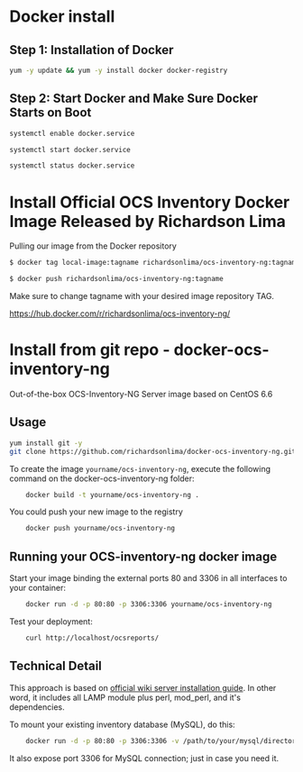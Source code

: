 Docker install
=======================

Step 1: Installation of Docker
-----

``` bash
yum -y update && yum -y install docker docker-registry
```

Step 2: Start Docker and Make Sure Docker Starts on Boot
-----

``` bash
systemctl enable docker.service

systemctl start docker.service

systemctl status docker.service
```

Install Official OCS Inventory Docker Image Released by Richardson Lima
=======================
Pulling our image from the Docker repository
```bash
$ docker tag local-image:tagname richardsonlima/ocs-inventory-ng:tagname
```

```bash
$ docker push richardsonlima/ocs-inventory-ng:tagname
```

Make sure to change tagname with your desired image repository TAG.

https://hub.docker.com/r/richardsonlima/ocs-inventory-ng/

Install from git repo - docker-ocs-inventory-ng
=======================

Out-of-the-box OCS-Inventory-NG Server image based on CentOS 6.6

Usage
-----

```bash
yum install git -y 
git clone https://github.com/richardsonlima/docker-ocs-inventory-ng.git
```

To create the image `yourname/ocs-inventory-ng`, execute the following command on the docker-ocs-inventory-ng folder:
```bash
	docker build -t yourname/ocs-inventory-ng .
```

You could push your new image to the registry
```bash
	docker push yourname/ocs-inventory-ng
```

Running your OCS-inventory-ng docker image
------------------------------------------

Start your image binding the external ports 80 and 3306 in all interfaces to your container:
```bash
	docker run -d -p 80:80 -p 3306:3306 yourname/ocs-inventory-ng
```

Test your deployment:
```bash
	curl http://localhost/ocsreports/
```

Technical Detail
----------------

This approach is based on [official wiki server installation guide](http://wiki.ocsinventory-ng.org/index.php/Documentation:Server). In other word, it includes all LAMP module plus perl, mod_perl, and it's dependencies.

To mount your existing inventory database (MySQL), do this:
```bash
	docker run -d -p 80:80 -p 3306:3306 -v /path/to/your/mysql/directory:/var/lib/mysql -v  /path/to/your/mysql/setting/dbconfig.inc.php:/usr/share/ocsinventory-reports/ocsreports/dbconfig.inc.php yourname/ocs-inventory-ng
```

It also expose port 3306 for MySQL connection; just in case you need it.
